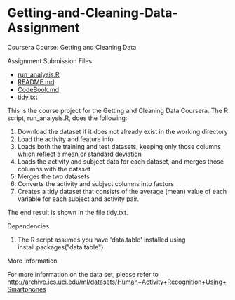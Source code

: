 Getting-and-Cleaning-Data-Assignment
====================================

Coursera Course: Getting and Cleaning Data

Assignment Submission Files
- [run_analysis.R](https://github.com/zyng2016/Getting-and-Cleaning-Data-Assignment/blob/master/run_analysis.R)
- [README.md](https://github.com/zyng2016/Getting-and-Cleaning-Data-Assignment/blob/master/README.md)
- [CodeBook.md](https://github.com/zyng2016/Getting-and-Cleaning-Data-Assignment/blob/master/CodeBook.md)
- [tidy.txt](https://github.com/zyng2016/Getting-and-Cleaning-Data-Assignment/blob/master/tidy.txt)

This is the course project for the Getting and Cleaning Data Coursera. The R script, run_analysis.R, does the following:

1. Download the dataset if it does not already exist in the working directory
2. Load the activity and feature info
3. Loads both the training and test datasets, keeping only those columns which reflect a mean or standard deviation
4. Loads the activity and subject data for each dataset, and merges those columns with the dataset
5. Merges the two datasets
6. Converts the activity and subject columns into factors
7. Creates a tidy dataset that consists of the average (mean) value of each variable for each subject and activity pair.

The end result is shown in the file tidy.txt.

Dependencies

1. The R script assumes you have 'data.table' installed using install.packages("data.table")

More Information

For more information on the data set, please refer to http://archive.ics.uci.edu/ml/datasets/Human+Activity+Recognition+Using+Smartphones
